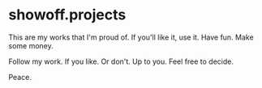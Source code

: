 # showoff.projects

This are my works that I'm proud of.
If you'll like it, use it. Have fun. Make some money.

Follow my work. If you like. Or don't. Up to you. Feel free to decide.

Peace.
